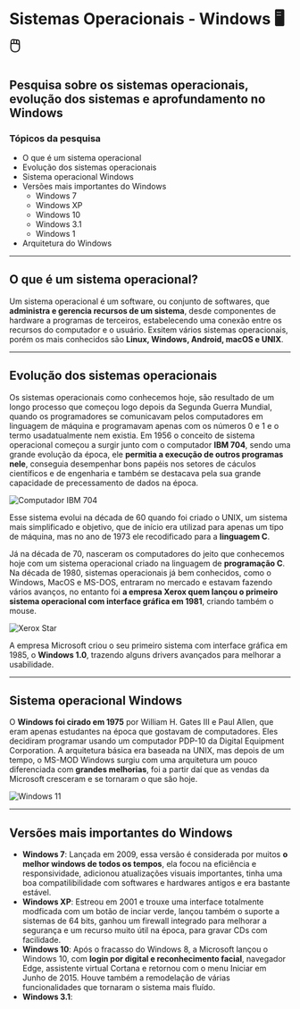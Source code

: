 # Sistemas Operacionais - Windows :desktop_computer: :computer_mouse:
## Pesquisa sobre os sistemas operacionais, evolução dos sistemas e aprofundamento no Windows

### Tópicos da pesquisa
- O que é um sistema operacional
- Evolução dos sistemas operacionais
- Sistema operacional Windows
- Versões mais importantes do Windows
  - Windows 7
  - Windows XP
  - Windows 10
  - Windows 3.1
  - Windows 1
- Arquitetura do Windows
---
## O que é um sistema operacional?
Um sistema operacional é um software, ou conjunto de softwares, que **administra e gerencia recursos de um sistema**, desde componentes de hardware a programas de terceiros, estabelecendo uma conexão entre os recursos do computador e o usuário. Exsitem vários sistemas
operacionais, porém os mais conhecidos são **Linux, Windows, Android, macOS e UNIX**.

---
## Evolução dos sistemas operacionais
Os sistemas operacionais como conhecemos hoje, são resultado de um longo processo que começou logo depois da Segunda Guerra Mundial, quando os programadores se comunicavam pelos computadores em linguagem de máquina e programavam apenas com os números 0 e 1 e 
o termo usadatualmente nem existia. Em 1956 o conceito de sistema operacional começou a surgir junto com o computador **IBM 704**, sendo uma grande evolução da época, ele **permitia a execução de outros programas nele**, conseguia desempenhar bons papéis nos setores de
cáculos científicos e de engenharia e também se destacava pela sua grande capacidade de precessamento de dados na época.

![Computador IBM 704](https://i.pinimg.com/736x/4e/12/27/4e1227c75c1e0a3d5298c8f7ae784244--retro-design-ibm.jpg)

Esse sistema evolui na década de 60 quando foi criado o UNIX, um sistema mais simplificado e objetivo, que de início era utilizad para apenas um tipo de máquina, mas no ano de 1973 ele recodificado para a **linguagem C**.

Já na década de 70, nasceram os computadores do jeito que conhecemos hoje com um sistema operacional criado na linguagem de **programação C**. Na década de 1980, sistemas operacionais já bem conhecidos, como o Windows, MacOS e MS-DOS, entraram no mercado e estavam fazendo
vários avanços, no entanto foi **a empresa Xerox quem lançou o primeiro sistema operacional com interface gráfica em 1981**, criando também o mouse.

![Xerox Star](https://i.pinimg.com/originals/e4/40/3d/e4403d0ce54cf09376b4e44b76b8f73d.jpg)

A empresa Microsoft criou o seu primeiro sistema com interface gráfica em 1985, o **Windows 1.0**, trazendo alguns drivers avançados para melhorar a usabilidade.

---
## Sistema operacional Windows
O **Windows foi cirado em 1975** por William H. Gates III e Paul Allen, que eram apenas estudantes na época que gostavam de computadores. Eles decidiram programar usando um computador PDP-10 da Digital Equipment Corporation. A arquitetura básica era baseada na UNIX, mas 
depois de um tempo, o MS-MOD Windows surgiu com uma arquitetura um pouco diferenciada com **grandes melhorias**, foi a partir daí que as vendas da Microsoft cresceram e se tornaram o que são hoje.

![Windows 11](https://www.bleepstatic.com/content/hl-images/2023/02/13/Windows_11_dark_hdr.jpg)

---
## Versões mais importantes do Windows
- **Windows 7**: Lançada em 2009, essa versão é considerada por muitos **o melhor windows de todos os tempos**, ela focou na eficiência e responsividade, adicionou atualizações visuais importantes, tinha uma boa compatilibilidade com softwares e hardwares antigos e era
bastante estável.
- **Windows XP**: Estreou em 2001 e trouxe uma interface totalmente modficada com um botão de inciar verde, lançou também o suporte a sistemas de 64 bits, ganhou um firewall integrado para melhorar a segurança e um recurso muito útil na época, para gravar CDs com
facilidade.
- **Windows 10**: Após o fracasso do Windows 8, a Microsoft lançou o Windows 10, com **login por digital e reconhecimento facial**, navegador Edge, assistente virtual Cortana e retornou com o menu Iniciar em Junho de 2015. Houve também a remodelação de várias funcionalidades que tornaram o sistema mais fluído.
- **Windows 3.1**: 
